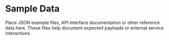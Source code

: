 # Sample Data

Place JSON example files, API interface documentation or other
reference data here. These files help document expected payloads
or external service interactions.
